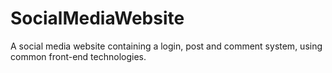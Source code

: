# SocialMediaWebsite

A social media website containing a login, post and comment system, using common front-end technologies.
